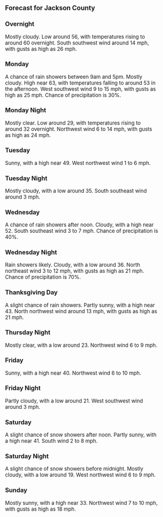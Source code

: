 <div>
   <h2>Forecast for Jackson County</h2>
   <p>
      <div style="font-size:120%">
         <h3>Overnight</h3>Mostly cloudy. Low around 56, with temperatures rising to around 60 overnight. South southwest wind around 14 mph, with gusts
         as high as 26 mph.<br></div>
   </p>
   <p>
      <div style="font-size:120%">
         <h3>Monday</h3>A chance of rain showers between 9am and 5pm. Mostly cloudy. High near 63, with temperatures falling to around 53 in the afternoon.
         West southwest wind 9 to 15 mph, with gusts as high as 25 mph. Chance of precipitation is 30%.<br></div>
   </p>
   <p>
      <div style="font-size:120%">
         <h3>Monday Night</h3>Mostly clear. Low around 29, with temperatures rising to around 32 overnight. Northwest wind 6 to 14 mph, with gusts as high
         as 24 mph.<br></div>
   </p>
   <p>
      <div style="font-size:120%">
         <h3>Tuesday</h3>Sunny, with a high near 49. West northwest wind 1 to 6 mph.<br></div>
   </p>
   <p>
      <div style="font-size:120%">
         <h3>Tuesday Night</h3>Mostly cloudy, with a low around 35. South southeast wind around 3 mph.<br></div>
   </p>
   <p>
      <div style="font-size:120%">
         <h3>Wednesday</h3>A chance of rain showers after noon. Cloudy, with a high near 52. South southeast wind 3 to 7 mph. Chance of precipitation
         is 40%.<br></div>
   </p>
   <p>
      <div style="font-size:120%">
         <h3>Wednesday Night</h3>Rain showers likely. Cloudy, with a low around 36. North northeast wind 3 to 12 mph, with gusts as high as 21 mph. Chance
         of precipitation is 70%.<br></div>
   </p>
   <p>
      <div style="font-size:120%">
         <h3>Thanksgiving Day</h3>A slight chance of rain showers. Partly sunny, with a high near 43. North northwest wind around 13 mph, with gusts as high
         as 21 mph.<br></div>
   </p>
   <p>
      <div style="font-size:120%">
         <h3>Thursday Night</h3>Mostly clear, with a low around 23. Northwest wind 6 to 9 mph.<br></div>
   </p>
   <p>
      <div style="font-size:120%">
         <h3>Friday</h3>Sunny, with a high near 40. Northwest wind 6 to 10 mph.<br></div>
   </p>
   <p>
      <div style="font-size:120%">
         <h3>Friday Night</h3>Partly cloudy, with a low around 21. West southwest wind around 3 mph.<br></div>
   </p>
   <p>
      <div style="font-size:120%">
         <h3>Saturday</h3>A slight chance of snow showers after noon. Partly sunny, with a high near 41. South wind 2 to 8 mph.<br></div>
   </p>
   <p>
      <div style="font-size:120%">
         <h3>Saturday Night</h3>A slight chance of snow showers before midnight. Mostly cloudy, with a low around 19. West northwest wind 6 to 9 mph.<br></div>
   </p>
   <p>
      <div style="font-size:120%">
         <h3>Sunday</h3>Mostly sunny, with a high near 33. Northwest wind 7 to 10 mph, with gusts as high as 18 mph.<br></div>
   </p>
</div>